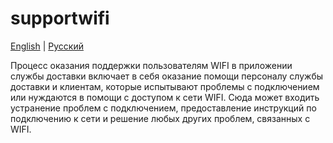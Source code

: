 # supportwifi

[English](supportwifi.md) | [Русский](supportwifi.ru.md)

Процесс оказания поддержки пользователям WIFI в приложении службы доставки включает в себя оказание помощи персоналу службы доставки и клиентам, которые испытывают проблемы с подключением или нуждаются в помощи с доступом к сети WIFI. Сюда может входить устранение проблем с подключением, предоставление инструкций по подключению к сети и решение любых других проблем, связанных с WIFI.
